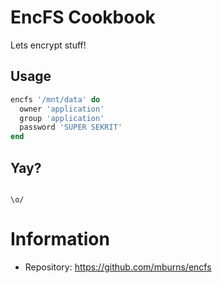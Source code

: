 # EncFS Cookbook

Lets encrypt stuff!

## Usage

```ruby
encfs '/mnt/data' do
  owner 'application'
  group 'application'
  password 'SUPER SEKRIT'
end
```

## Yay?

```

\o/
```

# Information

* Repository: https://github.com/mburns/encfs

